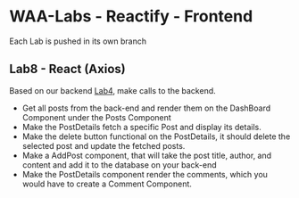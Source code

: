# WAA-Labs - Reactify - Frontend

Each Lab is pushed in its own branch

## Lab8 - React (Axios)

Based on our backend [Lab4](https://github.com/sekayasin/waa-labs/tree/Lab4), make calls to the backend.

- Get all posts from the back-end and render them on the DashBoard Component under the Posts Component
- Make the PostDetails fetch a specific Post and display its details.
- Make the delete button functional on the PostDetails, it should delete the selected post and update the fetched posts.
- Make a AddPost component, that will take the post title, author, and content and add it to the database on your back-end
- Make the PostDetails component render the comments, which you would have to create a Comment Component. 